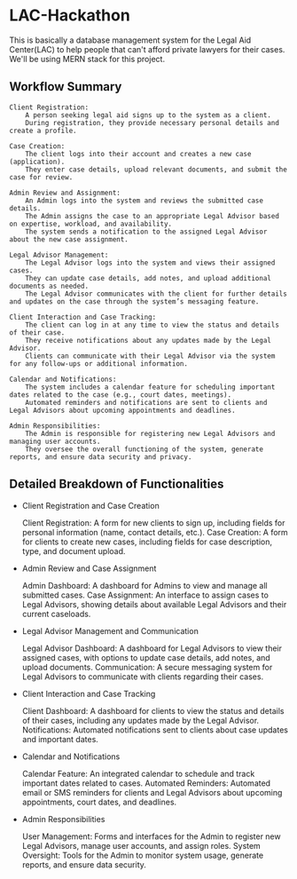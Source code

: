 # LAC-Hackathon

This is basically a database management system for the Legal Aid Center(LAC) to help people that can't afford private lawyers for their cases. We'll be using MERN stack for this project.

## Workflow Summary

    Client Registration:
        A person seeking legal aid signs up to the system as a client.
        During registration, they provide necessary personal details and create a profile.

    Case Creation:
        The client logs into their account and creates a new case (application).
        They enter case details, upload relevant documents, and submit the case for review.

    Admin Review and Assignment:
        An Admin logs into the system and reviews the submitted case details.
        The Admin assigns the case to an appropriate Legal Advisor based on expertise, workload, and availability.
        The system sends a notification to the assigned Legal Advisor about the new case assignment.

    Legal Advisor Management:
        The Legal Advisor logs into the system and views their assigned cases.
        They can update case details, add notes, and upload additional documents as needed.
        The Legal Advisor communicates with the client for further details and updates on the case through the system’s messaging feature.

    Client Interaction and Case Tracking:
        The client can log in at any time to view the status and details of their case.
        They receive notifications about any updates made by the Legal Advisor.
        Clients can communicate with their Legal Advisor via the system for any follow-ups or additional information.

    Calendar and Notifications:
        The system includes a calendar feature for scheduling important dates related to the case (e.g., court dates, meetings).
        Automated reminders and notifications are sent to clients and Legal Advisors about upcoming appointments and deadlines.

    Admin Responsibilities:
        The Admin is responsible for registering new Legal Advisors and managing user accounts.
        They oversee the overall functioning of the system, generate reports, and ensure data security and privacy.

## Detailed Breakdown of Functionalities

- Client Registration and Case Creation

  Client Registration: A form for new clients to sign up, including fields for personal information (name, contact details, etc.).
  Case Creation: A form for clients to create new cases, including fields for case description, type, and document upload.

- Admin Review and Case Assignment

  Admin Dashboard: A dashboard for Admins to view and manage all submitted cases.
  Case Assignment: An interface to assign cases to Legal Advisors, showing details about available Legal Advisors and their current caseloads.

- Legal Advisor Management and Communication

  Legal Advisor Dashboard: A dashboard for Legal Advisors to view their assigned cases, with options to update case details, add notes, and upload documents.
  Communication: A secure messaging system for Legal Advisors to communicate with clients regarding their cases.

- Client Interaction and Case Tracking

  Client Dashboard: A dashboard for clients to view the status and details of their cases, including any updates made by the Legal Advisor.
  Notifications: Automated notifications sent to clients about case updates and important dates.

- Calendar and Notifications

  Calendar Feature: An integrated calendar to schedule and track important dates related to cases.
  Automated Reminders: Automated email or SMS reminders for clients and Legal Advisors about upcoming appointments, court dates, and deadlines.

- Admin Responsibilities

  User Management: Forms and interfaces for the Admin to register new Legal Advisors, manage user accounts, and assign roles.
  System Oversight: Tools for the Admin to monitor system usage, generate reports, and ensure data security.
